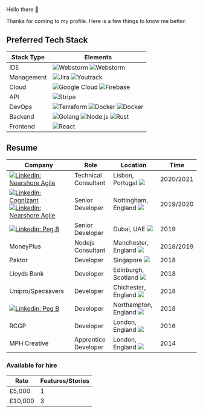 Hello there 👋

Thanks for coming to my profile. Here is a few things to know me better:

## Preferred Tech Stack

| Stack Type | Elements |
| ---------- | -------- |
| IDE |  ![Webstorm](https://img.shields.io/badge/-Webstorm-black?style=flat-square&logo=webstorm&logoColor=white) ![Webstorm](https://img.shields.io/badge/-Intelli%20J-black?style=flat-square&logo=intellij-idea&logoColor=white)  |
| Management |  ![Jira](https://img.shields.io/badge/-Jira-0052CC?style=flat-square&logo=jira-software&logoColor=white) ![Youtrack](https://img.shields.io/badge/-Youtrack-black?style=flat-square&logo=jetbrains&logoColor=white)  |
| Cloud |  ![Google Cloud](https://img.shields.io/badge/-Google%20Cloud-blue?style=flat-square&logo=google-cloud&logoColor=white)  ![Firebase](https://img.shields.io/badge/-Firebase-FFCA28?style=flat-square&logo=firebase&logoColor=black) |
| API |  ![Stripe](https://img.shields.io/badge/-Stripe-008CDD?style=flat-square&logo=stripe&logoColor=white)
| DevOps |  ![Terraform](https://img.shields.io/badge/-Terraform-623CE4?style=flat-square&logo=terraform&logoColor=white)  ![Docker](https://img.shields.io/badge/-Docker-2496ED?style=flat-square&logo=docker&logoColor=white) ![Docker](https://img.shields.io/badge/-SonarCloud-F3702A?style=flat-square&logo=sonarcloud&logoColor=white) |
| Backend |  ![Golang](https://img.shields.io/badge/-Golang-00ADD8?style=flat-square&logo=go&logoColor=white)  ![Node.js](https://img.shields.io/badge/-Node.js-339933?style=flat-square&logo=node.js&logoColor=white)  ![Rust](https://img.shields.io/badge/-Rust-000?style=flat-square&logo=rust&logoColor=white)  |
| Frontend |  ![React](https://img.shields.io/badge/-React-61DAFB?style=flat-square&logo=react&logoColor=white) |


## Resume

| Company | Role | Location | Time |
| --- | ------------ | ----------- | ---------- |
| [![Linkedin: Nearshore Agile](https://img.shields.io/badge/-Nearshore%20Agile-blue?style=flat-square&logo=Linkedin&logoColor=white&link=https://www.linkedin.com/in/nearshore-agile)](https://www.linkedin.com/in/nearshore-agile)| Technical Consultant | Lisbon, Portugal ![](https://flagcdn.com/16x12/pt.png)  | 2020/2021 |
| [![Linkedin: Cognizant](https://img.shields.io/badge/-Cognizant-blue?style=flat-square&logo=Linkedin&logoColor=white&link=https://www.linkedin.com/in/nearshore-agile)](https://www.linkedin.com/in/nearshore-agile) [![Linkedin: Nearshore Agile](https://img.shields.io/badge/-Boots-blue?style=flat-square&logo=Linkedin&logoColor=white&link=https://www.linkedin.com/in/nearshore-agile)](https://www.linkedin.com/in/nearshore-agile) | Senior Developer | Nottingham, England ![](https://flagcdn.com/16x12/gb-eng.png)  | 2019/2020 |
| [![Linkedin: Peg B](https://img.shields.io/badge/-Peg%20B-blue?style=flat-square&logo=Linkedin&logoColor=white&link=https://www.linkedin.com/in/nearshore-agile)](https://www.linkedin.com/in/nearshore-agile) | Senior Developer | Dubai, UAE ![](https://flagcdn.com/16x12/ae.png)  | 2019 |
| MoneyPlus | Nodejs Consultant | Manchester, England ![](https://flagcdn.com/16x12/gb-eng.png)  | 2018/2019 |
| Paktor | Developer | Singapore ![](https://flagcdn.com/16x12/sg.png)  | 2018 |
| Lloyds Bank | Developer | Edinburgh, Scotland ![](https://flagcdn.com/16x12/gb-sct.png)  | 2018 |
| Unipro/Specsavers | Developer | Chichester, England ![](https://flagcdn.com/16x12/gb-eng.png)  | 2018 |
| [![Linkedin: Peg B](https://img.shields.io/badge/-Grypp%20Corp-0288D1?style=flat-square&logo=crunchbase&logoColor=white&link=https://www.linkedin.com/in/nearshore-agile)](https://www.linkedin.com/in/nearshore-agile)  | Developer | Northampton, England ![](https://flagcdn.com/16x12/gb-eng.png)  | 2018 |
| RCGP | Developer | London, England ![](https://flagcdn.com/16x12/gb-eng.png)  | 2016 |
| MPH Creative | Apprentice Developer | London,  England ![](https://flagcdn.com/16x12/gb-eng.png)  | 2014 |



### Available for hire
| Rate | Features/Stories |
| --- | ------------ | 
| £5,000 | 1 | 3 | 2020/2021 |
| £10,000 | 3 | 3 | 2020/2021 |


